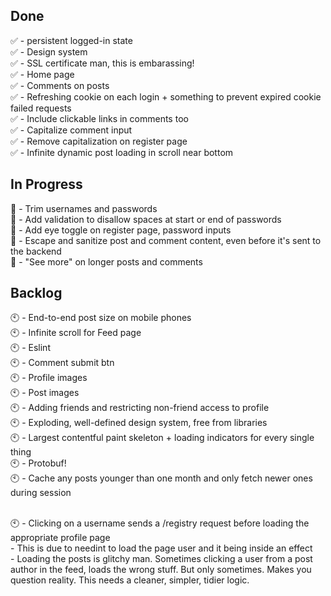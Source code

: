 ## Done

✅ - persistent logged-in state<br />
✅ - Design system<br />
✅ - SSL certificate man, this is embarassing!<br />
✅ - Home page<br />
✅ - Comments on posts<br />
✅ - Refreshing cookie on each login + something to prevent expired cookie failed requests<br />
✅ - Include clickable links in comments too<br />
✅ - Capitalize comment input<br />
✅ - Remove capitalization on register page<br />
✅ - Infinite dynamic post loading in scroll near bottom


## In Progress

🔶 - Trim usernames and passwords<br />
🔶 - Add validation to disallow spaces at start or end of passwords<br />
🔶 - Add eye toggle on register page, password inputs<br />
🔶 - Escape and sanitize post and comment content, even before it's sent to the backend<br />
🔶 - "See more" on longer posts and comments<br />

## Backlog
🕙 - End-to-end post size on mobile phones<br />
🕙 - Infinite scroll for Feed page<br />
🕙 - Eslint<br />
🕙 - Comment submit btn<br />
🕙 - Profile images<br />
🕙 - Post images<br />
🕙 - Adding friends and restricting non-friend access to profile<br />
🕙 - Exploding, well-defined design system, free from libraries<br />
🕙 - Largest contentful paint skeleton + loading indicators for every single thing<br />
🕙 - Protobuf!<br />
🕙 - Cache any posts younger than one month and only fetch newer ones during session<br /><br />

🕙 - Clicking on a username sends a /registry request before loading the appropriate profile page<br />
      - This is due to needint to load the page user and it being inside an effect<br />
      - Loading the posts is glitchy man. Sometimes clicking a user from a post author in the feed, loads the wrong stuff. But only sometimes. Makes you question reality. This needs a cleaner, simpler, tidier logic.

